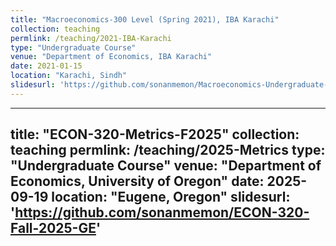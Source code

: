 ```yaml
---
title: "Macroeconomics-300 Level (Spring 2021), IBA Karachi"
collection: teaching
permlink: /teaching/2021-IBA-Karachi
type: "Undergraduate Course"
venue: "Department of Economics, IBA Karachi"
date: 2021-01-15
location: "Karachi, Sindh"
slidesurl: 'https://github.com/sonanmemon/Macroeconomics-Undergraduate-Course'
---
```


---
title: "ECON-320-Metrics-F2025"
collection: teaching
permlink: /teaching/2025-Metrics
type: "Undergraduate Course"
venue: "Department of Economics, University of Oregon"
date: 2025-09-19
location: "Eugene, Oregon"
slidesurl: 'https://github.com/sonanmemon/ECON-320-Fall-2025-GE'
---




